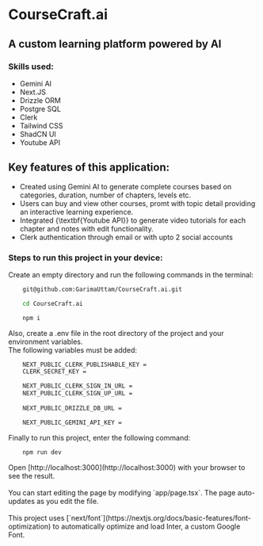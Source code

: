 <h1>CourseCraft.ai</h1>
<h2> A custom learning platform powered by AI</h2>

<h3>Skills used: </h3>
<ul>
    <li>Gemini AI</li>
    <li>Next.JS</li>
    <li>Drizzle ORM</li>
    <li>Postgre SQL</li>
    <li>Clerk</li>
    <li>Tailwind CSS</li>
    <li>ShadCN UI</li>
    <li>Youtube API</li>
</ul>

<h2>Key features of this application: </h2>
<ul>
    <li>Created using Gemini AI to generate complete courses based on categories, duration, number of chapters, levels etc.</li>
    <li>Users can buy and view other courses, promt with topic detail providing an interactive learning experience.</Li>
    <li>Integrated {\textbf{Youtube API}} to generate video tutorials for each chapter and notes with edit functionality.</Li>
    <li>Clerk authentication through email or with upto 2 social accounts</Li>
</ul>

<h3>Steps to run this project in your device: </h3>
<p>Create an empty directory and run the following commands in the terminal: </p>

```bash
    git@github.com:GarimaUttam/CourseCraft.ai.git

    cd CourseCraft.ai

    npm i
```

<p>Also, create a .env file in the root directory of the project and your environment variables. <br/> The following variables must be added: </p>

```bash
    NEXT_PUBLIC_CLERK_PUBLISHABLE_KEY =
    CLERK_SECRET_KEY =

    NEXT_PUBLIC_CLERK_SIGN_IN_URL =
    NEXT_PUBLIC_CLERK_SIGN_UP_URL =
    
    NEXT_PUBLIC_DRIZZLE_DB_URL = 

    NEXT_PUBLIC_GEMINI_API_KEY = 

```

<p>Finally to run this project, enter the following command: </p>

```bash
    npm run dev
```


<p>Open [http://localhost:3000](http://localhost:3000) with your browser to see the result.<br/><br/>You can start editing the page by modifying `app/page.tsx`. The page auto-updates as you edit the file.<br/></br>This project uses [`next/font`](https://nextjs.org/docs/basic-features/font-optimization) to automatically optimize and load Inter, a custom Google Font.
</p>
